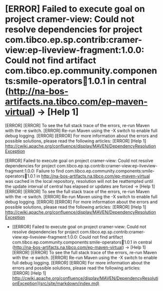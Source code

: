 # [ERROR] Failed to execute goal on project cramer-view: Could not resolve dependencies for project com.tibco.ep.sp.contrib:cramer-view:ep-liveview-fragment:1.0.0: Could not find artifact com.tibco.ep.community.components:smile-operators:jar:1.0.1 in central (http://na-bos-artifacts.na.tibco.com/ep-maven-virtual) -> [Help 1]
[ERROR] 
[ERROR] To see the full stack trace of the errors, re-run Maven with the -e switch.
[ERROR] Re-run Maven using the -X switch to enable full debug logging.
[ERROR] 
[ERROR] For more information about the errors and possible solutions, please read the following articles:
[ERROR] [Help 1] http://cwiki.apache.org/confluence/display/MAVEN/DependencyResolutionException

[ERROR] Failed to execute goal on project cramer-view: Could not resolve dependencies for project com.tibco.ep.sp.contrib:cramer-view:ep-liveview-fragment:1.0.0: Failure to find com.tibco.ep.community.components:smile-operators:jar:1.0.1 in http://na-bos-artifacts.na.tibco.com/ep-maven-virtual was cached in the local repository, resolution will not be reattempted until the update interval of central has elapsed or updates are forced -> [Help 1]
[ERROR] 
[ERROR] To see the full stack trace of the errors, re-run Maven with the -e switch.
[ERROR] Re-run Maven using the -X switch to enable full debug logging.
[ERROR] 
[ERROR] For more information about the errors and possible solutions, please read the following articles:
[ERROR] [Help 1] http://cwiki.apache.org/confluence/display/MAVEN/DependencyResolutionException


* [[ERROR] Failed to execute goal on project cramer-view: Could not resolve dependencies for project com.tibco.ep.sp.contrib:cramer-view:ep-liveview-fragment:1.0.0: Could not find artifact com.tibco.ep.community.components:smile-operators:jar:1.0.1 in central (http://na-bos-artifacts.na.tibco.com/ep-maven-virtual) -> [Help 1]
[ERROR] 
[ERROR] To see the full stack trace of the errors, re-run Maven with the -e switch.
[ERROR] Re-run Maven using the -X switch to enable full debug logging.
[ERROR] 
[ERROR] For more information about the errors and possible solutions, please read the following articles:
[ERROR] [Help 1] http://cwiki.apache.org/confluence/display/MAVEN/DependencyResolutionException](src/site/markdown/index.md)
